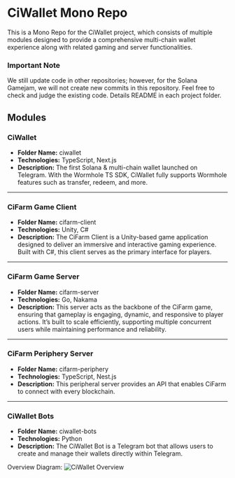 # CiWallet Mono Repo

This is a Mono Repo for the CiWallet project, which consists of multiple modules designed to provide a comprehensive multi-chain wallet experience along with related gaming and server functionalities.

### Important Note
We still update code in other repositories; however, for the Solana Gamejam, we will not create new commits in this repository. Feel free to check and judge the existing code.
Details README in each project folder.

## Modules

### CiWallet
- **Folder Name:** ciwallet
- **Technologies:** TypeScript, Next.js
- **Description:** The first Solana & multi-chain wallet launched on Telegram. With the Wormhole TS SDK, CiWallet fully supports Wormhole features such as transfer, redeem, and more. 

---

### CiFarm Game Client
- **Folder Name:** cifarm-client
- **Technologies:** Unity, C#
- **Description:** The CiFarm Client is a Unity-based game application designed to deliver an immersive and interactive gaming experience. Built with C#, this client serves as the primary interface for players.

---

### CiFarm Game Server
- **Folder Name:** cifarm-server
- **Technologies:** Go, Nakama
- **Description:** This server acts as the backbone of the CiFarm game, ensuring that gameplay is engaging, dynamic, and responsive to player actions. It’s built to scale efficiently, supporting multiple concurrent users while maintaining performance and reliability.

---

### CiFarm Periphery Server
- **Folder Name:** cifarm-periphery
- **Technologies:** TypeScript, Nest.js
- **Description:** This peripheral server provides an API that enables CiFarm to connect with every blockchain.

---

### CiWallet Bots
- **Folder Name:** ciwallet-bots
- **Technologies:** Python
- **Description:** The CiWallet Bot is a Telegram bot that allows users to create and manage their wallets directly within Telegram.

Overview Diagram:
![CiWallet Overview](https://violet-lazy-yak-333.mypinata.cloud/ipfs/QmTBYxH6Q4KPHFX97N5Jya54tk93x3onRSL8spBTtWVQS2)
